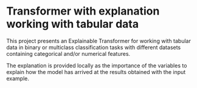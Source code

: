 # Transformer with explanation working with tabular data
This project presents an Explainable Transformer for working with tabular data in binary or multiclass classification tasks with different datasets containing categorical and/or numerical features. 

The explanation is provided locally as the importance of the variables to explain how the model has arrived at the results obtained with the input example.


